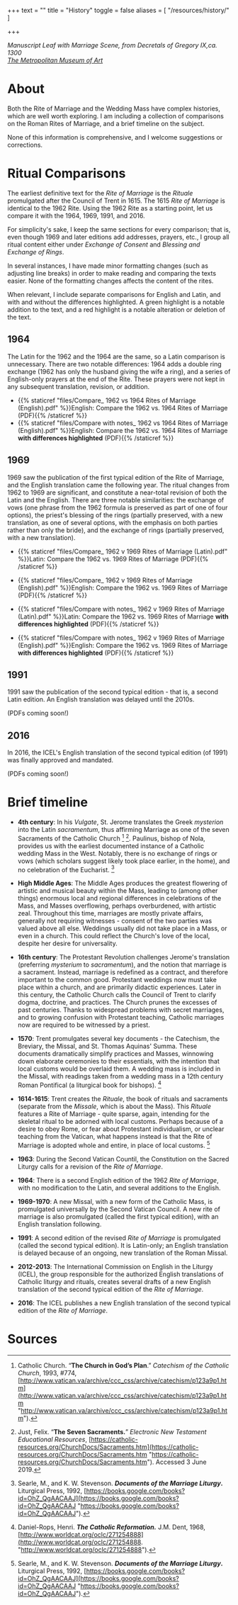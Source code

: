 +++
text = ""
title = "History"
toggle = false
aliases = [
    "/resources/history/"
]

+++

_Manuscript Leaf with Marriage Scene, from Decretals of Gregory IX,ca. 1300  
[The Metropolitan Museum of Art](https://www.metmuseum.org/art/collection/search/468476)_

# About

Both the Rite of Marriage and the Wedding Mass have complex histories, which are well worth exploring. I am including a collection of comparisons on the Roman Rites of Marriage, and a brief timeline on the subject. 

None of this information is comprehensive, and I welcome suggestions or corrections. 

# Ritual Comparisons 

The earliest definitive text for the _Rite of Marriage_ is the _Rituale_ promulgated after the Council of Trent in 1615. The 1615 _Rite of Marriage_ is identical to the 1962 Rite. Using the 1962 Rite as a starting point, let us compare it with the 1964, 1969, 1991, and 2016. 

For simplicity's sake, I keep the same sections for every comparison; that is, even though 1969 and later editions add addresses, prayers, etc., I group all ritual content either under _Exchange of Consent_ and _Blessing and Exchange of Rings_. 

In several instances, I have made minor formatting changes (such as adjusting line breaks) in order to make reading and comparing the texts easier. None of the formatting changes affects the content of the rites.

When relevant, I include separate comparisons for English and Latin, and with and without the differences highlighted. A green highlight is a notable addition to the text, and a red highlight is a notable alteration or deletion of the text.

## 1964 

The Latin for the 1962 and the 1964 are the same, so a Latin comparison is unnecessary. There are two notable differences: 1964 adds a double ring exchange (1962 has only the husband giving the wife a ring), and a series of English-only prayers at the end of the Rite. These prayers were not kept in any subsequent translation, revision, or addition. 

* {{% staticref "files/Compare_ 1962 vs 1964 Rites of Marriage (English).pdf" %}}English: Compare the 1962 vs. 1964 Rites of Marriage  (PDF){{% /staticref %}}
* {{% staticref "files/Compare with notes_ 1962 vs 1964 Rites of Marriage (English).pdf" %}}English: Compare the 1962 vs. 1964 Rites of Marriage **with differences highlighted** (PDF){{% /staticref %}}

## 1969

1969 saw the publication of the first typical edition of the Rite of Marriage, and the English translation came the following year. The ritual changes from 1962 to 1969 are significant, and constitute a near-total revision of both the Latin and the English. There are three notable similarities: the exchange of vows (one phrase from the 1962 formula is preserved as part of one of four options), the priest's blessing of the rings (partially preserved, with a new translation, as one of several options, with the emphasis on both parties rather than only the bride), and the exchange of rings (partially preserved, with a new translation).

* {{% staticref "files/Compare_ 1962 v 1969 Rites of Marriage (Latin).pdf" %}}Latin: Compare the 1962 vs. 1969 Rites of Marriage (PDF){{% /staticref %}}
* {{% staticref "files/Compare_ 1962 v 1969 Rites of Marriage (English).pdf" %}}English: Compare the 1962 vs. 1969 Rites of Marriage  (PDF){{% /staticref %}}

* {{% staticref "files/Compare with notes_ 1962 v 1969 Rites of Marriage (Latin).pdf" %}}Latin: Compare the 1962 vs. 1969 Rites of Marriage **with differences highlighted** (PDF){{% /staticref %}}
* {{% staticref "files/Compare with notes_ 1962 v 1969 Rites of Marriage (English).pdf" %}}English: Compare the 1962 vs. 1969 Rites of Marriage **with differences highlighted** (PDF){{% /staticref %}}

## 1991 

1991 saw the publication of the second typical edition - that is, a second Latin edition. An English translation was delayed until the 2010s. 

(PDFs coming soon!) 

## 2016 

In 2016, the ICEL's English translation of the second typical edition (of 1991) was finally approved and mandated. 

(PDFs coming soon!) 


# Brief timeline

* **4th century**: In his _Vulgate_, St. Jerome translates the Greek _mysterion_ into the Latin _sacramentum_, thus affirming Marriage as one of the seven Sacraments of the Catholic Church [^1] [^2]. Paulinus, bishop of Nola, provides us with the earliest documented instance of a Catholic wedding Mass in the West. Notably, there is no exchange of rings or vows (which scholars suggest likely took place earlier, in the home), and no celebration of the Eucharist. [^3]

* **High Middle Ages**: The Middle Ages produces the greatest flowering of artistic and musical beauty within the Mass, leading to (among other things) enormous local and regional differences in celebrations of the Mass, and Masses overflowing, perhaps overburdened, with artistic zeal. Throughout this time, marriages are mostly private affairs, generally not requiring witnesses - consent of the two parties was valued above all else. Weddings usually did not take place in a Mass, or even in a church. This could reflect the Church's love of the local, despite her desire for universality.

* **16th century**: The Protestant Revolution challenges Jerome's translation (preferring _mysterium_ to _sacramentum_), and the notion that marriage is a sacrament. Instead, marriage is redefined as a contract, and therefore important to the common good. Protestant weddings now must take place within a church, and are primarily didactic experiences. Later in this century, the Catholic Church calls the Council of Trent to clarify dogma, doctrine, and practices. The Church prunes the excesses of past centuries. Thanks to widespread problems with secret marriages, and to growing confusion with Protestant teaching, Catholic marriages now are required to be witnessed by a priest.

* **1570**: Trent promulgates several key documents - the Catechism, the Breviary, the Missal, and St. Thomas Aquinas' Summa. These documents dramatically simplify practices and Masses, winnowing down elaborate ceremonies to their essentials, with the intention that local customs would be overlaid them. A wedding mass is included in the Missal, with readings taken from a wedding mass in a 12th century Roman Pontifical (a liturgical book for bishops). [^4]

* **1614-1615**: Trent creates the _Rituale_, the book of rituals and sacraments (separate from the _Missale_, which is about the Mass). This _Rituale_ features a Rite of Marriage - quite sparse, again, intending for the skeletal ritual to be adorned with local customs. Perhaps because of a desire to obey Rome, or fear about Protestant individualism, or unclear teaching from the Vatican, what happens instead is that the Rite of Marriage is adopted whole and entire, in place of local customs. [^5]

* **1963**: During the Second Vatican Countil, the Constitution on the Sacred Liturgy calls for a revision of the _Rite of Marriage_.

* **1964**: There is a second English edition of the 1962 _Rite of Marriage_, with no modification to the Latin, and several additions to the English. 

* **1969-1970**: A new Missal, with a new form of the Catholic Mass, is promulgated universally by the Second Vatican Council. A new rite of marriage is also promulgated (called the first typical edition), with an English translation following.

* **1991**: A second edition of the revised _Rite of Marriage_ is promulgated (called the second typical edition). It is Latin-only; an English translation is delayed because of an ongoing, new translation of the Roman Missal. 

* **2012-2013**: The International Commission on English in the Liturgy (ICEL), the group responsible for the authorized English translations of Catholic liturgy and rituals, creates several drafts of a new English translation of the second typical edition of the _Rite of Marriage_. 

* **2016**: The ICEL publishes a new English translation of the second typical edition of the _Rite of Marriage_.

# Sources

[^1]: Catholic Church. “**The Church in God’s Plan**.” _Catechism of the Catholic Church_, 1993, #774, [http://www.vatican.va/archive/ccc_css/archive/catechism/p123a9p1.htm](http://www.vatican.va/archive/ccc_css/archive/catechism/p123a9p1.htm "http://www.vatican.va/archive/ccc_css/archive/catechism/p123a9p1.htm").

[^2]: Just, Felix. “**The Seven Sacraments.**” _Electronic New Testament Educational Resources_, [https://catholic-resources.org/ChurchDocs/Sacraments.htm](https://catholic-resources.org/ChurchDocs/Sacraments.htm "https://catholic-resources.org/ChurchDocs/Sacraments.htm"). Accessed 3 June 2019.

[^3]: Searle, M., and K. W. Stevenson. **_Documents of the Marriage Liturgy_.** Liturgical Press, 1992, [https://books.google.com/books?id=OhZ_QgAACAAJ](https://books.google.com/books?id=OhZ_QgAACAAJ "https://books.google.com/books?id=OhZ_QgAACAAJ").

[^4]: Daniel-Rops, Henri. **_The Catholic Reformation._** J.M. Dent, 1968, [http://www.worldcat.org/oclc/271254888](http://www.worldcat.org/oclc/271254888.  "http://www.worldcat.org/oclc/271254888").

[^5]: Searle, M., and K. W. Stevenson. **_Documents of the Marriage Liturgy_.** Liturgical Press, 1992, [https://books.google.com/books?id=OhZ_QgAACAAJ](https://books.google.com/books?id=OhZ_QgAACAAJ "https://books.google.com/books?id=OhZ_QgAACAAJ").
